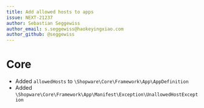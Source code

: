 ```yaml
---
title: Add allowed hosts to apps
issue: NEXT-21237
author: Sebastian Seggewiss
author_email: s.seggewiss@haokeyingxiao.com
author_github: @seggewiss
---
```

# Core
* Added `allowedHosts` to `\Shopware\Core\Framework\App\AppDefinition`
* Added `\Shopware\Core\Framework\App\Manifest\Exception\UnallowedHostException`
